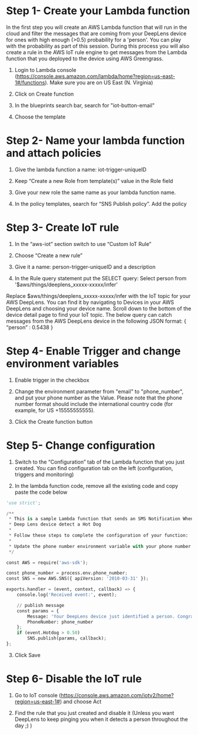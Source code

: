 # Step 1- Create your Lambda function

In the first step you will create an AWS Lambda function that will run in the cloud and filter the messages that are coming from your DeepLens device for ones with high enough (>0.5) probability for a 'person'. You can play with the probability as part of this session. During this process you will also create a rule in the AWS IoT rule engine to get messages from the Lambda function that you deployed to the device using AWS Greengrass.

1. Login to Lambda console (https://console.aws.amazon.com/lambda/home?region=us-east-1#/functions). Make sure you are on US East (N. Virginia)

2. Click on Create function

3. In the blueprints search bar, search for "iot-button-email"

4. Choose the template

# Step 2- Name your lambda function and attach policies

1. Give the lambda function a name: iot-trigger-uniqueID

2. Keep “Create a new Role from template(s)” value in the Role field

3. Give your new role the same name as your lambda function name. 

4. In the policy templates, search for “SNS Publish policy”. Add the policy

# Step 3- Create IoT rule

1. In the “aws-iot” section switch to use “Custom IoT Rule”

2. Choose “Create a new rule”

3. Give it a name: person-trigger-uniqueID and a description

4. In the Rule query statement put the SELECT query: Select person from '$aws/things/deeplens_xxxxx-xxxxx/infer'

Replace $aws/things/deeplens_xxxxx-xxxxx/infer with the IoT topic for your AWS DeepLens. You can find it by navigating to Devices in your AWS DeepLens and choosing your device name. Scroll down to the bottom of the device detail page to find your IoT topic. The below query can catch messages from the AWS DeepLens device in the following JSON format: { “person” : 0.5438 }

# Step 4- Enable Trigger and change environment variables

1. Enable trigger in the checkbox

2. Change the environment parameter from "email" to "phone_number", and put your phone number as the Value. Please note that the phone number format should include the international country code (for example, for US +15555555555). 

3. Click the Create function button

# Step 5- Change configuration

1. Switch to the “Configuration” tab of the Lambda function that you just created. You can find configuration tab on the left (configuration, triggers and monitoring)

2. In the lambda function code, remove all the existing code and copy paste the code below

```python
'use strict';

/**
 * This is a sample Lambda function that sends an SMS Notification When your
 * Deep Lens device detect a Hot Dog
 * 
 * Follow these steps to complete the configuration of your function:
 *
 * Update the phone number environment variable with your phone number.
 */

const AWS = require('aws-sdk');

const phone_number = process.env.phone_number;
const SNS = new AWS.SNS({ apiVersion: '2010-03-31' });

exports.handler = (event, context, callback) => {
    console.log('Received event:', event);

    // publish message
    const params = {
        Message: 'Your DeepLens device just identified a person. Congratulations!',
        PhoneNumber: phone_number
    };
    if (event.Hotdog > 0.50)
        SNS.publish(params, callback);
};
```

3. Click Save

# Step 6- Disable the IoT rule

1. Go to IoT console (https://console.aws.amazon.com/iotv2/home?region=us-east-1#) and choose Act

2. Find the rule that you just created and disable it (Unless you want DeepLens to keep pinging you when it detects a person throughout the day ;) )
